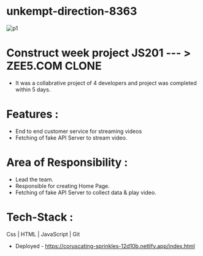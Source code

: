 # unkempt-direction-8363


![p1](https://user-images.githubusercontent.com/103635442/191078342-937a5017-b793-4b4e-b44d-6ec7b91c4573.jpg)

# Construct week project JS201 --- > ZEE5.COM CLONE
- It was a collabrative project of 4 developers and project was completed within 5 days.

# Features :
- End to end customer service for streaming videos
- Fetching of fake API Server to stream video.

# Area of Responsibility :
- Lead the team.
- Responsible for creating Home Page.
- Fetching of fake API Server to collect data & play video.

# Tech-Stack :
Css  |  HTML  | JavaScript  | Git

- Deployed - https://coruscating-sprinkles-12d10b.netlify.app/index.html

